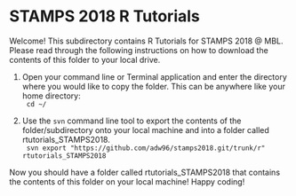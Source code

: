 # STAMPS 2018 R Tutorials 

Welcome! This subdirectory contains R Tutorials for STAMPS 2018 @ MBL. 
</br> Please read through the following instructions on how to download the contents of this folder to your local drive. 

1. Open your command line or Terminal application and enter the directory where you would like to copy the folder. This can be anywhere like your home directory: 
</br>``` cd ~/```

2. Use the ```svn``` command line tool to export the contents of the  folder/subdirectory onto your local machine and into a folder called rtutorials_STAMPS2018.
</br>``` svn export "https://github.com/adw96/stamps2018.git/trunk/r" rtutorials_STAMPS2018```


Now you should have a folder called rtutorials_STAMPS2018 that contains the contents of this folder on your local machine! Happy coding! 
